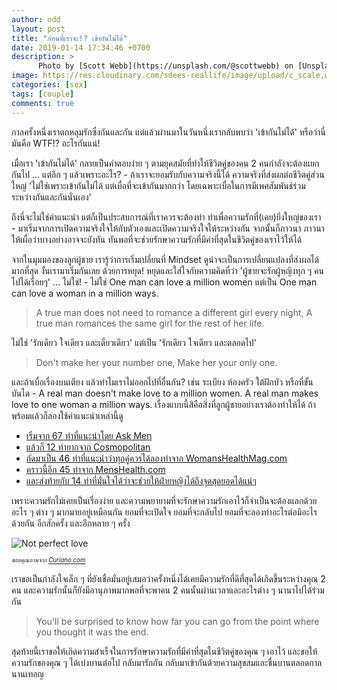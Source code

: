 ```yaml
---
author: odd
layout: post
title: "ก่อนที่เราจะ!? เข้ากันไม่ได้"
date: 2019-01-14 17:34:46 +0700
description: >
      Photo by [Scott Webb](https://unsplash.com/@scottwebb) on [Unsplash](https://unsplash.com/)
image: https://res.cloudinary.com/sdees-reallife/image/upload/c_scale,w_1024/v1547548780/scott-webb-252757-unsplash.jpg
categories: [sex]
tags: [couple]
comments: true
---
```

กาลครั้งหนึ่งเราตกหลุมรักซึ่งกันและกัน แต่แล้วผ่านมาในวันหนึ่งเรากลับพบว่า 'เข้ากันไม่ได้' หรือว่านี่มันคือ WTF!? อะไรกันแน่!

เมื่อเรา 'เข้ากันไม่ได้' กลายเป็นคำตอบง่าย ๆ ตามยุคสมัยที่ทำให้ชีวิตคู่ของคน 2 คนกำลังจะต้องแยกกันไป ... แต่ลึก ๆ แล้วเพราะอะไร? - ถ้าเราจะยอมรับกับความจริงนี้ได้ ความจริงที่ส่งผลต่อชีวิตคู่ส่วนใหญ่ 'ไม่ใช่เพราะเข้ากันไม่ได้ แต่เบื่อที่จะเข้ากันมากกว่า โดยเฉพาะเบื่อในการมีเพศสัมพันธ์ร่วมระหว่างกันและกันนั่นเอง'

ถึงนี่จะไม่ใช่คำแนะนำ แต่ก็เป็นประสบการณ์ที่เราควรจะต้องทำ ทำเพื่อความรักที่(เคย)ยิ่งใหญ่ของเรา - มาเริ่มจากการเปิดความจริงใจให้กับตัวเองและเปิดความจริงใจให้ระหว่างกัน จากนั้นก็ภาวนา ภาวนาให้เผื่อว่าบางอย่างอาจจะยังทัน ทันพอที่จะช่วยรักษาความรักที่มีค่าที่สุดในชีวิตคู่ของเราไว้ให้ได้

จากในมุมมองของลูกผู้ชาย เรารู้ว่าการเริ่มเปลี่ยนที่ Mindset ดูน่าจะเป็นการเปลี่ยนแปลงที่ส่งผลได้มากที่สุด งั้นเรามาเริ่มกันเลย ด้วยการหยุด! หยุดและใส่ใจกับความคิดที่ว่า 'ผู้ชายจะรักผู้หญิงทุก ๆ คนไปได้เรื่อยๆ' ... ไม่ใช่! - ไม่ใช่ One man can love a million women แต่เป็น One man can love a woman in a million ways.

> A true man does not need to romance a different girl every night, A true man romances the same girl for the rest of her life.

ไม่ใช่ 'รักเดียว ใจเดียว และเดี๋ยวเดียว' แต่เป็น 'รักเดียว ใจเดียว และตลอดไป'

> Don't make her your number one, Make her your only one.

และถ้าเบื่อเรื่องบนเตียง แล้วทำไมเราไม่ออกไปที่อื่นกัน? เช่น ระเบียง ห้องครัว ใต้ฝักบัว หรือที่ขั้นบันได - A real man doesn't make love to a million women. A real man makes love to one woman a million ways. เรื่องแบบนี้สิคือสิ่งที่ลูกผู้ชายอย่างเราต้องทำให้ได้ ถ้าพร้อมแล้วก็ลองใช้คำแนะนำเหล่านี้ดู

- [เริ่มจาก 67 ท่าที่แนะนำโดย Ask Men](https://www.askmen.com/dating/love_tip_250/274_love_tip.html)
- [แล้วก็ 12 ท่ายากจาก Cosmopolitan](https://www.cosmopolitan.com/advanced-sex-positions/)
- [ถัดมาเป็น 46 ท่าที่แนะนำว่าทุกคู่ควรได้ลองทำจาก WomansHealthMag.com](https://www.womenshealthmag.com/sex-and-love/a19943165/sex-positions-guide/)
- [คราวนี้อีก 45 ท่าจาก MensHealth.com](https://www.menshealth.com/sex-women/a19547362/45-sex-positions-guys-should-know/)
- [และส่งท้ายกับ 14 ท่าที่มั่นใจได้ว่าจะช่วยให้ฝ่ายหญิงได้ถึงจุดสุดยอดได้แน่ๆ](https://www.cosmopolitan.com/sex-love/a5528/your-orgasm-guaranteed/)

เพราะความรักไม่เคยเป็นเรื่องง่าย และความพยายามที่จะรักษาความรักเอาไว้ก็จำเป็นจะต้องแลกด้วยอะไร ๆ ต่าง ๆ มากมายอยู่เหมือนกัน ยอมที่จะเปิดใจ ยอมที่จะกลับไป ยอมที่จะลองทำอะไรต่อมิอะไรด้วยกัน อีกสักครั้ง และอีกหลาย ๆ ครั้ง

![Not perfect love](https://res.cloudinary.com/sdees-reallife/image/upload/v1547545219/ae5d9c508c4d3ca72ec909297ad34f8f.jpg)

<sup><sub>*ขอบคุณภาพจาก [Curiano.com](https://curiano.com/)*</sub></sup>

เราขอเป็นกำลังใจเล็ก ๆ ที่ยังเชื่อมั่นอยู่เสมอว่าครั้งหนึ่งได้เคยมีความรักที่ดีที่สุดได้เกิดขึ้นระหว่างคุณ 2 คน และความรักนั้นก็ยังมีอานุภาพมากพอที่จะพาคน 2 คนนั้นผ่านเวลาและอะไรต่าง ๆ นานาไปได้ร่วมกัน

> You'll be surprised to know how far you can go from the point where you thought it was the end.

สุดท้ายนี้เราขอให้เกิดความสำเร็จในการรักษาความรักที่มีค่าที่สุดในชีวิตคู่ของคุณ ๆ เอาไว้ และขอให้ความรักของคุณ ๆ ได้เบ่งบานต่อไป กลับมารักกัน กลับมาเข้ากันด้วยความสุขสมและชื่นบานตลอดกาลนานเทอญ
